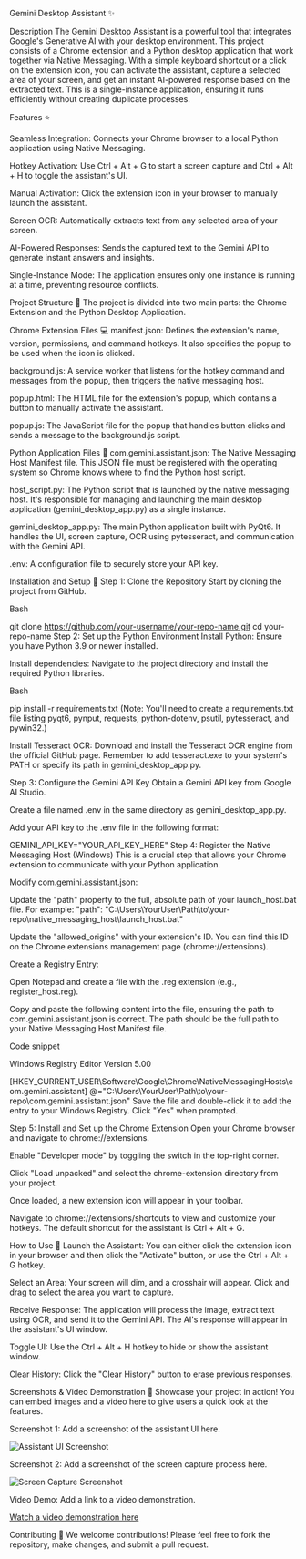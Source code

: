 Gemini Desktop Assistant ✨

Description
The Gemini Desktop Assistant is a powerful tool that integrates Google's Generative AI with your desktop environment. This project consists of a Chrome extension and a Python desktop application that work together via Native Messaging. With a simple keyboard shortcut or a click on the extension icon, you can activate the assistant, capture a selected area of your screen, and get an instant AI-powered response based on the extracted text. This is a single-instance application, ensuring it runs efficiently without creating duplicate processes.

Features ⭐

Seamless Integration: Connects your Chrome browser to a local Python application using Native Messaging.

Hotkey Activation: Use Ctrl + Alt + G to start a screen capture and Ctrl + Alt + H to toggle the assistant's UI.

Manual Activation: Click the extension icon in your browser to manually launch the assistant.

Screen OCR: Automatically extracts text from any selected area of your screen.

AI-Powered Responses: Sends the captured text to the Gemini API to generate instant answers and insights.

Single-Instance Mode: The application ensures only one instance is running at a time, preventing resource conflicts.

Project Structure 📁
The project is divided into two main parts: the Chrome Extension and the Python Desktop Application.

Chrome Extension Files 💻
manifest.json: Defines the extension's name, version, permissions, and command hotkeys. It also specifies the popup to be used when the icon is clicked.

background.js: A service worker that listens for the hotkey command and messages from the popup, then triggers the native messaging host.

popup.html: The HTML file for the extension's popup, which contains a button to manually activate the assistant.

popup.js: The JavaScript file for the popup that handles button clicks and sends a message to the background.js script.

Python Application Files 🐍
com.gemini.assistant.json: The Native Messaging Host Manifest file. This JSON file must be registered with the operating system so Chrome knows where to find the Python host script.

host_script.py: The Python script that is launched by the native messaging host. It's responsible for managing and launching the main desktop application (gemini_desktop_app.py) as a single instance.

gemini_desktop_app.py: The main Python application built with PyQt6. It handles the UI, screen capture, OCR using pytesseract, and communication with the Gemini API.

.env: A configuration file to securely store your API key.

Installation and Setup 🔧
Step 1: Clone the Repository
Start by cloning the project from GitHub.

Bash

git clone https://github.com/your-username/your-repo-name.git
cd your-repo-name
Step 2: Set up the Python Environment
Install Python: Ensure you have Python 3.9 or newer installed.

Install dependencies: Navigate to the project directory and install the required Python libraries.

Bash

pip install -r requirements.txt
(Note: You'll need to create a requirements.txt file listing pyqt6, pynput, requests, python-dotenv, psutil, pytesseract, and pywin32.)

Install Tesseract OCR: Download and install the Tesseract OCR engine from the official GitHub page. Remember to add tesseract.exe to your system's PATH or specify its path in gemini_desktop_app.py.

Step 3: Configure the Gemini API Key
Obtain a Gemini API key from Google AI Studio.

Create a file named .env in the same directory as gemini_desktop_app.py.

Add your API key to the .env file in the following format:

GEMINI_API_KEY="YOUR_API_KEY_HERE"
Step 4: Register the Native Messaging Host (Windows)
This is a crucial step that allows your Chrome extension to communicate with your Python application.

Modify com.gemini.assistant.json:

Update the "path" property to the full, absolute path of your launch_host.bat file. For example:
"path": "C:\\Users\\YourUser\\Path\\to\\your-repo\\native_messaging_host\\launch_host.bat"

Update the "allowed_origins" with your extension's ID. You can find this ID on the Chrome extensions management page (chrome://extensions).

Create a Registry Entry:

Open Notepad and create a file with the .reg extension (e.g., register_host.reg).

Copy and paste the following content into the file, ensuring the path to com.gemini.assistant.json is correct. The path should be the full path to your Native Messaging Host Manifest file.

Code snippet

Windows Registry Editor Version 5.00

[HKEY_CURRENT_USER\Software\Google\Chrome\NativeMessagingHosts\com.gemini.assistant]
@="C:\\Users\\YourUser\\Path\\to\\your-repo\\com.gemini.assistant.json"
Save the file and double-click it to add the entry to your Windows Registry. Click "Yes" when prompted.

Step 5: Install and Set up the Chrome Extension
Open your Chrome browser and navigate to chrome://extensions.

Enable "Developer mode" by toggling the switch in the top-right corner.

Click "Load unpacked" and select the chrome-extension directory from your project.

Once loaded, a new extension icon will appear in your toolbar.

Navigate to chrome://extensions/shortcuts to view and customize your hotkeys. The default shortcut for the assistant is Ctrl + Alt + G.

How to Use 🚀
Launch the Assistant: You can either click the extension icon in your browser and then click the "Activate" button, or use the Ctrl + Alt + G hotkey.

Select an Area: Your screen will dim, and a crosshair will appear. Click and drag to select the area you want to capture.

Receive Response: The application will process the image, extract text using OCR, and send it to the Gemini API. The AI's response will appear in the assistant's UI window.

Toggle UI: Use the Ctrl + Alt + H hotkey to hide or show the assistant window.

Clear History: Click the "Clear History" button to erase previous responses.

Screenshots & Video Demonstration 📸
Showcase your project in action! You can embed images and a video here to give users a quick look at the features.

Screenshot 1: Add a screenshot of the assistant UI here.

![Assistant UI Screenshot](path/to/your/image.png)

Screenshot 2: Add a screenshot of the screen capture process here.

![Screen Capture Screenshot](path/to/your/image.png)

Video Demo: Add a link to a video demonstration.

[Watch a video demonstration here](https://www.youtube.com/your-video-link)

Contributing 🤝
We welcome contributions! Please feel free to fork the repository, make changes, and submit a pull request.

